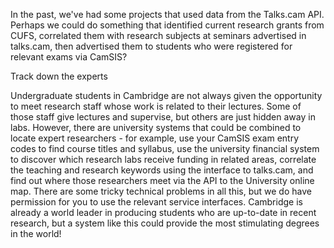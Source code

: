 In the past, we've had some projects that used data from the Talks.cam
API. Perhaps we could do something that identified current research
grants from CUFS, correlated them with research subjects at seminars
advertised in talks.cam, then advertised them to students who were
registered for relevant exams via CamSIS?

Track down the experts

Undergraduate students in Cambridge are not always given the opportunity
to meet research staff whose work is related to their lectures. Some of
those staff give lectures and supervise, but others are just hidden away
in labs. However, there are university systems that could be combined to
locate expert researchers - for example, use your CamSIS exam entry
codes to find course titles and syllabus, use the university financial
system to discover which research labs receive funding in related areas,
correlate the teaching and research keywords using the interface to
talks.cam, and find out where those researchers meet via the API to the
University online map. There are some tricky technical problems in all
this, but we do have permission for you to use the relevant service
interfaces. Cambridge is already a world leader in producing students
who are up-to-date in recent research, but a system like this could
provide the most stimulating degrees in the world!